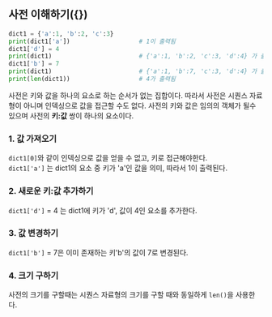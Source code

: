 ## 사전 이해하기({})

```python
dict1 = {'a':1, 'b':2, 'c':3}
print(dict1['a'])                   # 1이 출력됨
dict1['d'] = 4
print(dict1)                        # {'a':1, 'b':2, 'c':3, 'd':4} 가 출력되나 순서가 다를 수 있음
dict1['b'] = 7
print(dict1)                        # {'a':1, 'b':7, 'c':3, 'd':4} 가 출력되나 순서가 다를 수 있음
print(len(dict1))                   # 4가 출력됨
```
사전은 키와 값을 하나의 요소로 하는 순서가 없는 집합이다. 따라서 사전은 시퀀스 자료형이 아니며 인덱싱으로 값을 접근할 수도 없다. 사전의 키와 값은 임의의 객체가 될수 있으며 사전의 **키:값** 쌍이 하나의 요소이다.
<br>
### 1. 값 가져오기<br>
`dict1[0]`와 같이 인덱싱으로 값을 얻을 수 없고, 키로 접근해야한다.<br>
`dict1['a']` 는 dict1의 요소 중 키가 'a'인 값을 의미, 따라서 1이 출력된다.

### 2. 새로운 키:값 추가하기<br>
`dict1['d']` = 4 는 dict1에 키가 'd', 값이 4인 요소를 추가한다.

### 3. 값 변경하기<br>
`dict1['b']` = 7은 이미 존재하는 키'b'의 값이 7로 변경된다.

### 4. 크기 구하기<br>
사전의 크기를 구할때는 시퀀스 자료형의 크기를 구할 때와 동일하게 `len()`을 사용한다.
